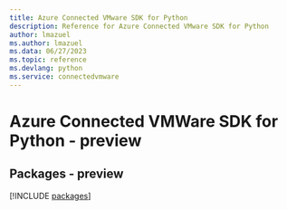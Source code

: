 ```yaml
---
title: Azure Connected VMware SDK for Python
description: Reference for Azure Connected VMware SDK for Python
author: lmazuel
ms.author: lmazuel
ms.data: 06/27/2023
ms.topic: reference
ms.devlang: python
ms.service: connectedvmware
---
```

# Azure Connected VMWare SDK for Python - preview
## Packages - preview
[!INCLUDE [packages](connected-vmware-index.md)]